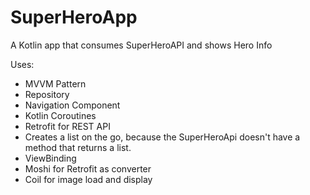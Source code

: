 # SuperHeroApp
A Kotlin app that consumes SuperHeroAPI and shows Hero Info

Uses:
- MVVM Pattern
- Repository
- Navigation Component
- Kotlin Coroutines
- Retrofit for REST API
- Creates a list on the go, because the SuperHeroApi doesn't have a method that returns a list.
- ViewBinding
- Moshi for Retrofit as converter
- Coil for image load and display
